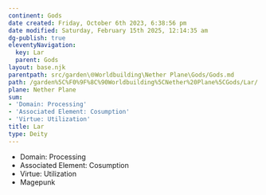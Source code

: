 ```yaml
---
continent: Gods
date created: Friday, October 6th 2023, 6:38:56 pm
date modified: Saturday, February 15th 2025, 12:14:35 am
dg-publish: true
eleventyNavigation:
  key: Lar
  parent: Gods
layout: base.njk
parentpath: src/garden\🌐Worldbuilding\Nether Plane\Gods/Gods.md
path: /garden%5C%F0%9F%8C%90Worldbuilding%5CNether%20Plane%5CGods/Lar/
plane: Nether Plane
sum:
- 'Domain: Processing'
- 'Associated Element: Cosumption'
- 'Virtue: Utilization'
title: Lar
type: Deity
---
```


- Domain: Processing
- Associated Element: Cosumption 
- Virtue: Utilization 
- Magepunk